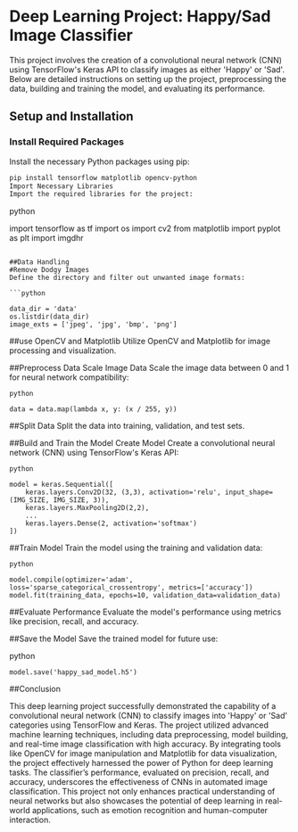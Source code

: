 # Deep Learning Project: Happy/Sad Image Classifier

This project involves the creation of a convolutional neural network (CNN) using TensorFlow's Keras API to classify images as either 'Happy' or 'Sad'. Below are detailed instructions on setting up the project, preprocessing the data, building and training the model, and evaluating its performance.

## Setup and Installation

### Install Required Packages

Install the necessary Python packages using pip:

```bash
pip install tensorflow matplotlib opencv-python
Import Necessary Libraries
Import the required libraries for the project:
```
python

import tensorflow as tf
import os
import cv2
from matplotlib import pyplot as plt
import imgdhr

```

##Data Handling
#Remove Dodgy Images
Define the directory and filter out unwanted image formats:

```python

data_dir = 'data'
os.listdir(data_dir)
image_exts = ['jpeg', 'jpg', 'bmp', 'png']
```

##use OpenCV and Matplotlib
Utilize OpenCV and Matplotlib for image processing and visualization.

##Preprocess Data
Scale Image Data
Scale the image data between 0 and 1 for neural network compatibility:
```
python

data = data.map(lambda x, y: (x / 255, y))
```


##Split Data
Split the data into training, validation, and test sets.

##Build and Train the Model
Create Model
Create a convolutional neural network (CNN) using TensorFlow's Keras API:
```
python

model = keras.Sequential([
    keras.layers.Conv2D(32, (3,3), activation='relu', input_shape=(IMG_SIZE, IMG_SIZE, 3)),
    keras.layers.MaxPooling2D(2,2),
    ...
    keras.layers.Dense(2, activation='softmax')
])
```

##Train Model
Train the model using the training and validation data:
```
python

model.compile(optimizer='adam', loss='sparse_categorical_crossentropy', metrics=['accuracy'])
model.fit(training_data, epochs=10, validation_data=validation_data)
```

##Evaluate Performance
Evaluate the model's performance using metrics like precision, recall, and accuracy.

##Save the Model
Save the trained model for future use:

python
```
model.save('happy_sad_model.h5')
```


##Conclusion

This deep learning project successfully demonstrated the capability of a convolutional neural network (CNN) to classify images into 'Happy' or 'Sad' categories using TensorFlow and Keras. The project utilized advanced machine learning techniques, including data preprocessing, model building, and real-time image classification with high accuracy. By integrating tools like OpenCV for image manipulation and Matplotlib for data visualization, the project effectively harnessed the power of Python for deep learning tasks. The classifier’s performance, evaluated on precision, recall, and accuracy, underscores the effectiveness of CNNs in automated image classification. This project not only enhances practical understanding of neural networks but also showcases the potential of deep learning in real-world applications, such as emotion recognition and human-computer interaction.
